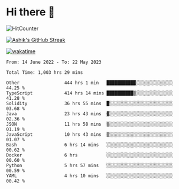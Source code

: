 # Hi there 👋

![HitCounter](https://hits.seeyoufarm.com/api/count/incr/badge.svg?url=https%3A%2F%2Fgithub.com%2Fashrhmn1212%2Fhit-counter)

<!-- ![Contribution Graph](https://github-readme-activity-graph.cyclic.app/graph?username=ashrhmn) -->


<!-- [![Top Langs](https://github-readme-stats.vercel.app/api/top-langs/?username=ashrhmn&layout=compact&theme=synthwave&langs_count=10&card_width=445)](https://github.com/anuraghazra/github-readme-stats) -->

[![Ashik's GitHub Streak](https://github-readme-streak-stats.herokuapp.com/?user=ashrhmn&theme=blood&fire=DD7F1C&background=151515&dates=9f9f9f&border=DD2727)](https://git.io/streak-stats)

<!-- ![Ashik's GitHub stats](https://github-readme-stats.vercel.app/api/?username=ashrhmn&show_icons=true&title_color=fff&icon_color=79ff97&text_color=9f9f9f&bg_color=151515) -->

[![wakatime](https://wakatime.com/badge/user/3df86613-ba63-4631-8e65-0ff18e7becad.svg)](https://wakatime.com/@3df86613-ba63-4631-8e65-0ff18e7becad)

<!--START_SECTION:waka-->

```text
From: 14 June 2022 - To: 22 May 2023

Total Time: 1,003 hrs 29 mins

Other                 444 hrs 1 min   ███████████░░░░░░░░░░░░░░   44.25 %
TypeScript            414 hrs 14 mins ██████████▒░░░░░░░░░░░░░░   41.28 %
Solidity              36 hrs 55 mins  █░░░░░░░░░░░░░░░░░░░░░░░░   03.68 %
Java                  23 hrs 43 mins  ▓░░░░░░░░░░░░░░░░░░░░░░░░   02.36 %
JSON                  11 hrs 58 mins  ▒░░░░░░░░░░░░░░░░░░░░░░░░   01.19 %
JavaScript            10 hrs 43 mins  ▒░░░░░░░░░░░░░░░░░░░░░░░░   01.07 %
Bash                  6 hrs 14 mins   ░░░░░░░░░░░░░░░░░░░░░░░░░   00.62 %
Docker                6 hrs           ░░░░░░░░░░░░░░░░░░░░░░░░░   00.60 %
Python                5 hrs 57 mins   ░░░░░░░░░░░░░░░░░░░░░░░░░   00.59 %
YAML                  4 hrs 10 mins   ░░░░░░░░░░░░░░░░░░░░░░░░░   00.42 %
```

<!--END_SECTION:waka-->


<!--### Most Used Languages
<img src="https://wakatime.com/share/@ashrhmn/24ecb986-5bf8-4607-af7f-0aab08908d8c.png" />

### Favourite Tools
<img src="https://wakatime.com/share/@ashrhmn/f4e08015-f3bc-460a-9228-95a3ba11c604.png" />-->

